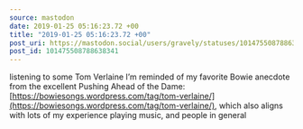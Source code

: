 ```yaml
---
source: mastodon
date: 2019-01-25 05:16:23.72 +00
title: "2019-01-25 05:16:23.72 +00"
post_uri: https://mastodon.social/users/gravely/statuses/101475508788638341
post_id: 101475508788638341
---
```

listening to some Tom Verlaine I’m reminded of my favorite Bowie anecdote from the excellent Pushing Ahead of the Dame: [https://bowiesongs.wordpress.com/tag/tom-verlaine/](https://bowiesongs.wordpress.com/tag/tom-verlaine/), which also aligns with lots of my experience playing music, and people in general


